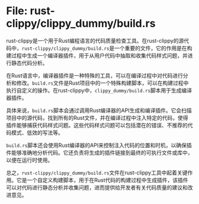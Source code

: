 # File: rust-clippy/clippy_dummy/build.rs

rust-clippy是一个用于Rust编程语言的代码质量检查工具。在rust-clippy的源代码中，`rust-clippy/clippy_dummy/build.rs`是一个重要的文件，它的作用是在构建过程中生成一个编译器插件，用于从用户代码中抽取和收集代码样式问题，并进行静态代码分析。

在Rust语言中，编译器插件是一种特殊的工具，可以在编译过程中对代码进行分析和修改。`build.rs`文件是Rust项目中的一个特殊构建脚本，可以在构建过程中执行自定义的操作。在rust-clippy中，`clippy_dummy/build.rs`脚本用于生成编译器插件。

具体来说，`build.rs`脚本会通过调用Rust编译器的API生成和编译插件。它会扫描项目中的源代码，找到所有的Rust文件，并在编译过程中注入特定的代码，使得插件能够捕获代码样式问题。这些代码样式问题可以包括潜在的错误、不推荐的代码模式、低效的写法等。

`build.rs`脚本还会使用Rust编译器的API来控制注入代码的位置和时机，以确保插件能够准确地分析代码。它还负责将生成的插件链接到最终的可执行文件或库中，以便在运行时使用。

总之，`rust-clippy/clippy_dummy/build.rs`文件在rust-clippy工具中起着关键作用。它是一个自定义构建脚本，用于在Rust代码的构建过程中生成插件，该插件可以对代码进行静态分析并收集问题，进而提供给开发者有关代码质量的建议和改进意见。

